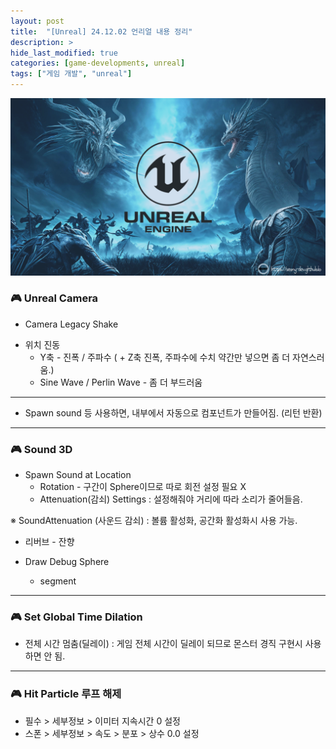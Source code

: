 ```yaml
---
layout: post
title:  "[Unreal] 24.12.02 언리얼 내용 정리"
description: >
hide_last_modified: true
categories: [game-developments, unreal]
tags: ["게임 개발", "unreal"]
---
```


<img src="../../../assets/img/blog/unreal/unreal_img.png" style="width: 832px; height: auto"/>

### 🎮 Unreal Camera

- Camera Legacy Shake

>
- 위치 진동
	- Y축 - 진폭 / 주파수 ( + Z축 진폭, 주파수에 수치 약간만 넣으면 좀 더 자연스러움.)
	- Sine Wave / Perlin Wave - 좀 더 부드러움
-----

- Spawn sound 등 사용하면, 내부에서 자동으로 컴포넌트가 만들어짐. (리턴 반환)

-----

### 🎮 Sound 3D

* Spawn Sound at Location
	- Rotation - 구간이 Sphere이므로 따로 회전 설정 필요 X
	- Attenuation(감쇠) Settings : 설정해줘야 거리에 따라 소리가 줄어들음.

※ SoundAttenuation (사운드 감쇠) : 볼륨 활성화, 공간화 활성화시 사용 가능.

- 리버브 - 잔향

- Draw Debug Sphere
	- segment

------

### 🎮 Set Global Time Dilation

- 전체 시간 멈춤(딜레이) : 게임 전체 시간이 딜레이 되므로 몬스터 경직 구현시 사용하면 안 됨. 

----

### 🎮 Hit Particle 루프 해제

- 필수 > 세부정보 > 이미터 지속시간 0 설정
- 스폰 > 세부정보 > 속도 > 분포 > 상수 0.0 설정